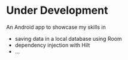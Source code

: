 # Under Development
An Android app to showcase my skills in 
* saving data in a local database using Room
* dependency injection with Hilt
* ...
